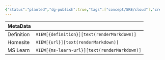 ```yaml
---
{"status":"planted","dg-publish":true,"tags":["concept/SRE/cloud"],"creation_date":"2024-05-04 23:52","definition":"In computer networking, ingress filtering is a technique used to ensure that incoming packets are actually from the networks from which they claim to originate.","ms-learn-url":"undefined","url":"https://en.wikipedia.org/wiki/Ingress_filtering","permalink":"/concepts/ingress-filtering/","dgPassFrontmatter":true}
---
```



| MetaData   |                                              |
| ---------- | -------------------------------------------- |
| Definition | `VIEW[{definition}][text(renderMarkdown)]`   |
| Homesite   | `VIEW[{url}][text(renderMarkdown)]`          |
| MS Learn   | `VIEW[{ms-learn-url}][text(renderMarkdown)]` |
